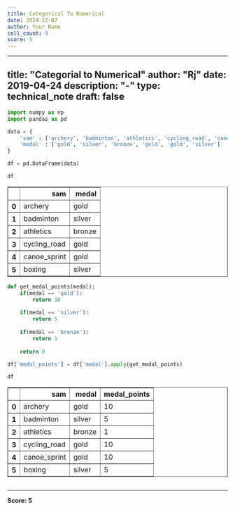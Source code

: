 ```yaml
---
title: Categorical To Numerical
date: 2024-12-07
author: Your Name
cell_count: 9
score: 5
---
```


---
title: "Categorial to Numerical"
author: "Rj"
date: 2019-04-24
description: "-"
type: technical_note
draft: false
---

```python
import numpy as np
import pandas as pd
```


```python
data = {
    'sam' : ['archery', 'badminton', 'athletics', 'cycling_road', 'canoe_sprint', 'boxing'],
    'medal' : ['gold', 'silver', 'bronze', 'gold', 'gold', 'silver']
}
```


```python
df = pd.DataFrame(data)
```


```python
df
```




<div>
<style scoped>
    .dataframe tbody tr th:only-of-type {
        vertical-align: middle;
    }

    .dataframe tbody tr th {
        vertical-align: top;
    }

    .dataframe thead th {
        text-align: right;
    }
</style>
<table border="1" class="dataframe">
  <thead>
    <tr style="text-align: right;">
      <th></th>
      <th>sam</th>
      <th>medal</th>
    </tr>
  </thead>
  <tbody>
    <tr>
      <th>0</th>
      <td>archery</td>
      <td>gold</td>
    </tr>
    <tr>
      <th>1</th>
      <td>badminton</td>
      <td>silver</td>
    </tr>
    <tr>
      <th>2</th>
      <td>athletics</td>
      <td>bronze</td>
    </tr>
    <tr>
      <th>3</th>
      <td>cycling_road</td>
      <td>gold</td>
    </tr>
    <tr>
      <th>4</th>
      <td>canoe_sprint</td>
      <td>gold</td>
    </tr>
    <tr>
      <th>5</th>
      <td>boxing</td>
      <td>silver</td>
    </tr>
  </tbody>
</table>
</div>




```python
def get_medal_points(medal):
    if(medal == 'gold'):
        return 10
    
    if(medal == 'silver'):
        return 5
    
    if(medal == 'bronze'):
        return 1
    
    return 0
```


```python
df['medal_points'] = df['medal'].apply(get_medal_points)
```


```python
df
```




<div>
<style scoped>
    .dataframe tbody tr th:only-of-type {
        vertical-align: middle;
    }

    .dataframe tbody tr th {
        vertical-align: top;
    }

    .dataframe thead th {
        text-align: right;
    }
</style>
<table border="1" class="dataframe">
  <thead>
    <tr style="text-align: right;">
      <th></th>
      <th>sam</th>
      <th>medal</th>
      <th>medal_points</th>
    </tr>
  </thead>
  <tbody>
    <tr>
      <th>0</th>
      <td>archery</td>
      <td>gold</td>
      <td>10</td>
    </tr>
    <tr>
      <th>1</th>
      <td>badminton</td>
      <td>silver</td>
      <td>5</td>
    </tr>
    <tr>
      <th>2</th>
      <td>athletics</td>
      <td>bronze</td>
      <td>1</td>
    </tr>
    <tr>
      <th>3</th>
      <td>cycling_road</td>
      <td>gold</td>
      <td>10</td>
    </tr>
    <tr>
      <th>4</th>
      <td>canoe_sprint</td>
      <td>gold</td>
      <td>10</td>
    </tr>
    <tr>
      <th>5</th>
      <td>boxing</td>
      <td>silver</td>
      <td>5</td>
    </tr>
  </tbody>
</table>
</div>




```python

```


---
**Score: 5**